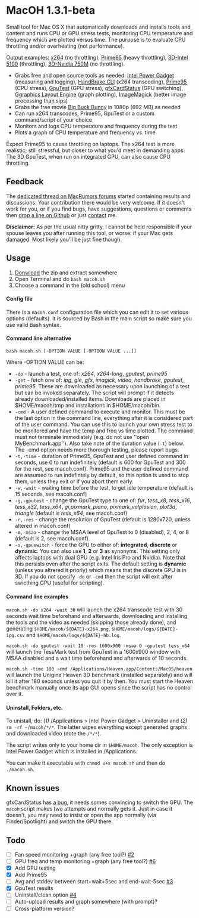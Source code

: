 MacOH 1.3.1-beta
================

Small tool for Mac OS X that automatically downloads and installs tools and content and runs CPU or GPU stress tests, monitoring CPU temperature and frequency which are plotted versus time. The purpose is to evaluate CPU throttling and/or overheating (not performance).

Output examples: [x264](http://www.damtp.cam.ac.uk/research/afha/people/bogdan/macoh/x264.png) (no throttling), [Prime95](http://www.damtp.cam.ac.uk/research/afha/people/bogdan/macoh/prime95.png) (heavy throttling), [3D-Intel 5100](http://www.damtp.cam.ac.uk/research/afha/people/bogdan/macoh/gputest-irispro.png) (throttling), [3D-Nvidia 750M](http://www.damtp.cam.ac.uk/research/afha/people/bogdan/macoh/gputest-gt750m.png) (no throttling).

- Grabs free and open source tools as needed: [Intel Power Gadget](https://software.intel.com/en-us/articles/intel-power-gadget-20) (measuring and logging), [HandBrake CLI](http://handbrake.fr) (x264 transcoding), [Prime95](http://mersenne.org) (CPU stress), [GpuTest](http://www.geeks3d.com/gputest/) (GPU stress), [gfxCardStatus](http://gfx.io) (GPU switching), [Ggraphics Layout Engine](http://glx.sourceforge.net) (graph plotting), [ImageMagick](http://www.imagemagick.org) (better image processing than sips)
- Grabs the free movie [Big Buck Bunny](http://www.bigbuckbunny.org) in 1080p (692 MB) as needed
- Can run x264 transcodes, Prime95, GpuTest or a custom command/script of your choice
- Monitors and logs CPU temperature and frequency during the test
- Plots a graph of CPU temperature and frequency vs. time

Expect Prime95 to cause throttling on laptops. The x264 test is more realistic; still stressful, but closer to what you'd meet in demanding apps. The 3D GpuTest, when run on integrated GPU, can also cause CPU throttling.

Feedback
--------

The [dedicated thread on MacRumors forums](http://forums.macrumors.com/showthread.php?t=1731178) started containing results and discussions. Your contribution there would be very welcome. If it doesn't work for you, or if you find bugs, have suggestions, questions or comments then [drop a line on Github](https://github.com/qnxor/macoh/issues) or just [contact](http://www.damtp.cam.ac.uk/user/abr28) me.

**Disclaimer:** As per the usual nitty gritty, I cannot be held responsible if your spouse leaves you after running this tool, or worse: if your Mac gets damaged. Most likely you'll be just fine though.

Usage
-----

1. [Donwload](https://github.com/qnxor/macoh/archive/master.zip) the zip and extract somewhere
1. Open Terminal and do `bash macoh.sh`
1. Choose a command in the (old school) menu

#### Config file

There is a `macoh.conf` configuration file which you can edit it to set various options (defaults). It is sourced by Bash in the main script so make sure you use valid Bash syntax.

#### Command line alternative

`bash macoh.sh [-OPTION VALUE [-OPTION VALUE ...]]`

Where -OPTION VALUE can be:

- `-do` - launch a test, one of: *x264*, *x264-long*, *gputest*, *prime95*
- `-get` - fetch one of: *ipg*, *gle*, *gfx*, *imagick*, *video*, *handbrake*, *gputest*, *prime95*. These are downloaded as necessary upon launching of a test but can be invoked separately. The script will prompt if it detects already downloaded/installed items. Downloads are placed in $HOME/macoh/tmp and installations in $HOME/macoh/bin.
- `-cmd` - A user defined command to execute and monitor. This must be the last option in the command line, everything after it is considered part of the user command. You can use this to launch your own stress test to be monitored and have the temp and freq vs time plotted. The command must not terminate immediately (e.g. do not use ''open MyBenchmark.app''). Also take note of the duration value (`-t`) below. The -cmd option needs more thorough testing, please report bugs.
- `-t,-time` - duration of Prime95, GpuTest and user defined command in seconds, use 0 to run indefinitely (default is 600 for GpuTest and 300 for the rest, see macoh.conf). Prime95 and the user defined command are assumed to run indefintely by default, so this option is used to stop them, unless they exit or if you abort them early.
- `-w,-wait` - waiting time before the test, to get idle temperature (default is 15 seconds, see macoh.conf)
- `-g,-gputest` - change the GpuTest type to one of: *fur*, *tess_x8*, *tess_x16*, *tess_x32*, *tess_x64*, *gi*,*pixmark_piano*, *pixmark_volplosion*, *plot3d*, *triangle* (default is *tess_x64*, see macoh.conf)
- `-r,-res` - change the resolution of GpuTest (default is 1280x720, unless altered in macoh.conf)
- `-m,-msaa` - change the MSAA level of GpuTest to 0 (disabled), 2, 4, or 8 (default is 2, see macoh.conf).
- `-s,-gpuswitch` - force the GPU to either of: **integrated**, **discrete** or **dynamic**. You can also use **1**, **2** or **3** as synonyms. This setting only affects laptops with dual GPU (e.g. Intel Iris Pro and Nvidia). Note that this persists even after the script exits. The default setting is **dynamic** (unless you altrered it priorly) which means that the discrete GPU is in 3D. If you do not specify `-do` or `-cmd` then the script will exit after swicthing GPU (useful for scripting).

#### Command line examples

`macoh.sh -do x264 -wait 30` will launch the x264 transcode test with 30 seconds wait time beforehand and afterwards, downloading and installing the tools and the video as needed (skipping those already done), and generating `$HOME/macoh/${DATE}-x264.png`, `$HOME/macoh/logs/${DATE}-ipg.csv` and `$HOME/macoh/logs/${DATE}-hb.log`.

`macoh.sh -do gputest -wait 10 -res 1600x900 -msaa 0 -gputest tess_x64` will launch the TessMark test from GpuTest in a 1600x900 window with MSAA disabled and a wait time beforehand and afterwards of 10 seconds.

`macoh.sh -time 180 -cmd /Applications/Heaven.app/Contents/MacOS/heaven` will launch the Unigine Heaven 3D benchmark (installed separately) and will kill it after 180 seconds unless you quit it by then. You must start the Heaven benchmark manually once its app GUI opens since the script has no control over it.

#### Uninstall, Folders, etc.

To unistall, do: *(1)* /Applications > Intel Power Gadget > Uninstaller and *(2)* `rm -rf ~/macoh/*/*`. The latter wipes everything except generated graphs and downloaded video (note the `/*/*`).

The script writes only to your home dir in `$HOME/macoh`. The only exception is Intel Power Gadget which is installed in /Applications.

You can make it executable with `chmod u+x macoh.sh` and then do `./macoh.sh`.

Known issues
------------

gfxCardStatus has [a bug](https://github.com/codykrieger/gfxCardStatus/issues/103), it needs somes convincing to switch the GPU. The `macoh` script makes two attempts and normally gets it. Just in case it doesn't, you may need to insist or open the app normally (via Finder/Spotlight) and switch the GPU there.

Todo
----

- [ ] Fan speed monitoring +graph (any free tool?) [#2](//github.com/qnxor/macoh/issues/2)
- [ ] GPU freq and temp monitoring +graph (any free tool?) [#6](//github.com/qnxor/macoh/issues/6)
- [x] Add GPU testing
- [x] Add Prime95
- [ ] Avg and stddev between start+wait+5sec and end-wait-5sec [#3](//github.com/qnxor/macoh/issues/3)
- [x] GpuTest results
- [ ] Uninstall/clean option [#4](//github.com/qnxor/macoh/issues/4)
- [ ] Auto-upload results and graph somewhere (with prompt)?
- [ ] Cross-platform version?
